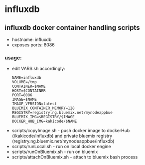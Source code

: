 # influxdb

## influxdb docker container handling scripts

- hostname: influxdb
- exposes ports: 8086

### usage:

- edit VARS.sh accordingly:
  ```
  NAME=influxdb
  VOLUME=/tmp
  CONTAINER=$NAME
  HOST=$CONTAINER
  PORT=8086
  IMAGE=$NAME
  IMAGE_VERSION=latest
  BLUEMIX_CONTAINER_MEMORY=128
  REGISTRY=registry.ng.bluemix.net/mynodeappbue
  BLUEMIX_IMG=$REGISTRY/$IMAGE
  DOCKER_HUB_IMG=kakicode/$NAME
  ```
- scripts/copyImage.sh - push docker image to dockerHub (/kakicode/influxdb) and private bluemix registry (registry.ng.bluemix.net/mynodeappbue/influxdb)
- scripts/runLocal.sh - run on local docker engine
- scripts/runOnBluemix.sh - run on bluemix
- scripts/attachOnBluemix.sh - attach to bluemix bash process
